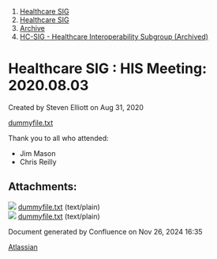 1. [Healthcare SIG](index.html)
2. [Healthcare SIG](Healthcare-SIG_20545573.html)
3. [Archive](Archive_20562091.html)
4. [HC-SIG - Healthcare Interoperability Subgroup (Archived)](20545710.html)

# Healthcare SIG : HIS Meeting: 2020.08.03

Created by Steven Elliott on Aug 31, 2020

[dummyfile.txt](#)

Thank you to all who attended:

- Jim Mason
- Chris Reilly

## Attachments:

![](images/icons/bullet_blue.gif) [dummyfile.txt](attachments/20554454/20563468.txt) (text/plain)  
![](images/icons/bullet_blue.gif) [dummyfile.txt](attachments/20554454/20563469.txt) (text/plain)

Document generated by Confluence on Nov 26, 2024 16:35

[Atlassian](http://www.atlassian.com/)
